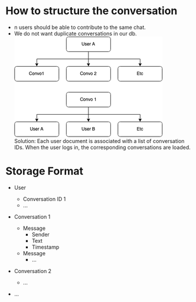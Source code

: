 # How to structure the conversation

-   n users should be able to contribute to the same chat.
-   We do not want duplicate conversations in our db.
    <img src="UserAndConversations.png" /> \
    Solution: Each user document is associated with a list of conversation IDs. When the user logs in, the corresponding conversations are loaded.

# Storage Format

- User
   - Conversation ID 1
   - ...

- Conversation 1
   - Message
      - Sender
      - Text
      - Timestamp
   - Message
      - ...
- Conversation 2
   - ...
- ...